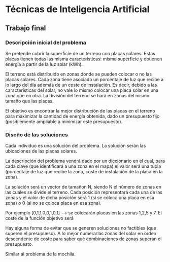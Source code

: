 # Técnicas de Inteligencia Artificial
## Trabajo final
### Descripción inicial del problema
Se pretende cubrir la superficie de un terreno con placas solares. Estas placas 
tienen todas las misma características: misma superficie y obtienen energía a 
partir de la luz solar (kWh).

El terreno está distribuido en zonas donde se pueden colocar o no las placas 
solares. Cada zona tiene asociado un porcentaje de luz que recibe a lo largo del 
día además de un coste de instalación. Es decir, debido a las características 
del solar, no vale lo mismo colocar una placa solar en una zona que en otra.
La división del terreno se hará en zonas del mismo tamaño que las placas.

El objetivo es encontrar la mejor distribución de las placas en el terreno para 
maximizar la cantidad de energía obtenida, dado un presupuesto fijo 
(posiblemente ampliable a minimizar este presupuesto).

### Diseño de las soluciones
Cada individuo es una solución del problema.
La solución serán las ubicaciones de las placas solares.

La descripción del problema vendrá dado por un diccionario en el cual, para 
cada clave (que identificará a una zona en el mapa) el valor será una tupla
(porcentaje de luz que recibe la zona, coste de instalación de la placa en la
zona). 

La solución será un vector de tamañon N, siendo N el número de zonas en las
cuales se divide el terreno. Cada posición representará cada una de las zonas
y el valor de dicha posición será 1 (si se coloca una placa en esa zona) o 0
(si no se coloca placa en esa zona).

Por ejemplo [0,1,1,0,0,1,0,1] --> se colocarán placas en las zonas 1,2,5 y 7.
El coste de la función objetivo será 

Hay alguna forma de evitar que se generen soluciones no factibles (que superen 
el presupueso). A lo mejor numerarlas zonas del solar en orden descendente de 
coste para saber qué combinaciones de zonas superan el presupuesto.

Similar al problema de la mochila.